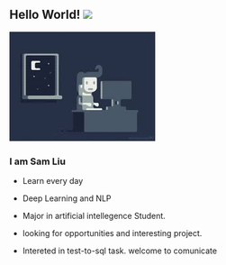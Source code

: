 ## Hello World! <img src="https://raw.githubusercontent.com/iampavangandhi/iampavangandhi/master/gifs/Hi.gif" width="30px">

![photo](https://raw.githubusercontent.com/SamLiu666/machine-learning/master/profile.jpg)

### I am Sam Liu

- Learn every day
- Deep Learning  and NLP
- Major in artificial intellegence Student. 
- looking for opportunities and interesting project.

- Intereted in test-to-sql task. welcome to comunicate
